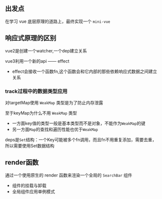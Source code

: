 ## 出发点
在学习 vue 底层原理的道路上，最终实现一个 `mini-vue`

## 响应式原理的区别
vue2是创建一个watcher,一个dep建立关系

vue3利用一个新的api —— effect
- effect会接收一个函数fn,这个函数会和它内部的那些依赖响应式数据之间建立关系

### track过程中的数据类型应用
对targetMap使用 `WeakMap` 类型是为了防止内存泄露

至于keyMap为什么不用 `WeakMap` 类型
- 一方面key值的类型一般是基本类型而不是对象，不能作为`WeakMap`的键
- 另一方面`Map`的查找和遍历性能也优于`WeakMap`

deps是`Set`结构：一个Key可能被多个fn调用，而且fn不用重复添加，需要去重，所以需要使用Set数据结构

## render函数
通过一个使用原生的 render 函数来渲染一个全局的 `SearchBar` 组件
- 组件的挂载与卸载
- 全局组件应用单例模式